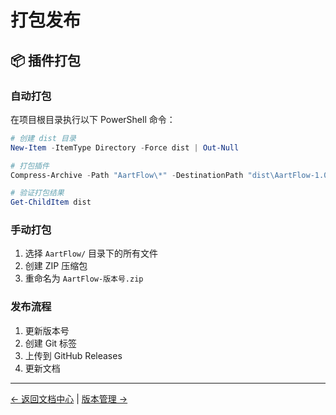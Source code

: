 # 打包发布

## 📦 插件打包

### 自动打包

在项目根目录执行以下 PowerShell 命令：

```powershell
# 创建 dist 目录
New-Item -ItemType Directory -Force dist | Out-Null

# 打包插件
Compress-Archive -Path "AartFlow\*" -DestinationPath "dist\AartFlow-1.0.0.zip" -Force

# 验证打包结果
Get-ChildItem dist
```

### 手动打包

1. 选择 `AartFlow/` 目录下的所有文件
2. 创建 ZIP 压缩包
3. 重命名为 `AartFlow-版本号.zip`

### 发布流程

1. 更新版本号
2. 创建 Git 标签
3. 上传到 GitHub Releases
4. 更新文档

---

[← 返回文档中心](README.md) | [版本管理 →](versioning.md)

